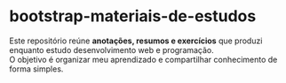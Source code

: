 ﻿# bootstrap-materiais-de-estudos

Este repositório reúne **anotações, resumos e exercícios** que produzi enquanto estudo desenvolvimento web e programação.  
O objetivo é organizar meu aprendizado e compartilhar conhecimento de forma simples. 
